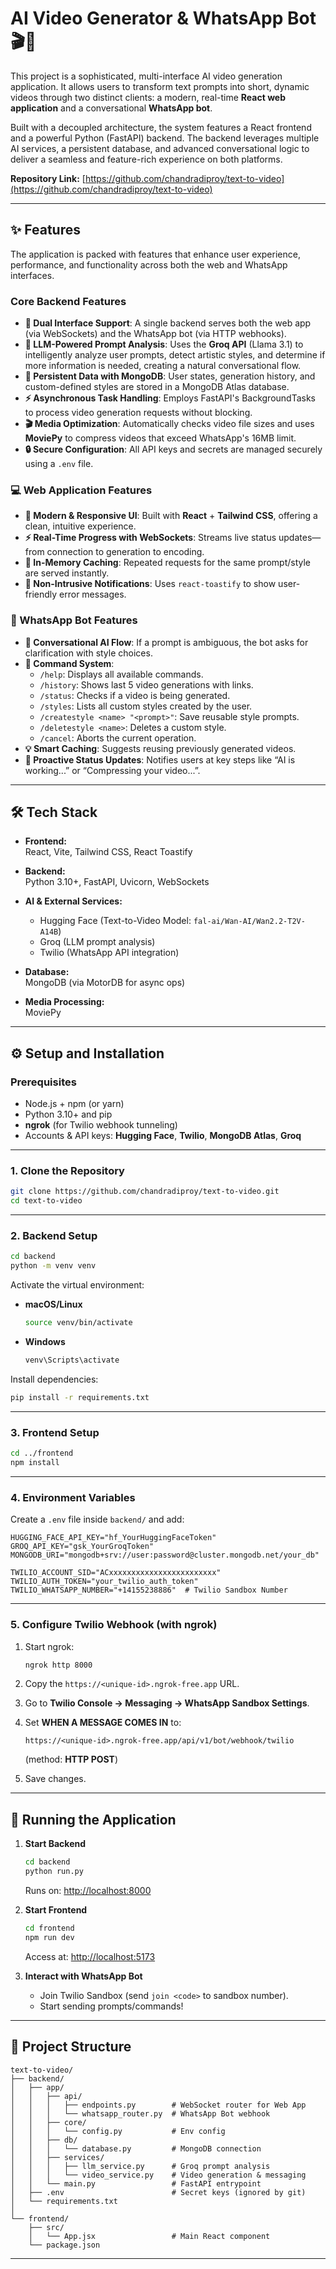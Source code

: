 
# **AI Video Generator & WhatsApp Bot 🎬🤖**

This project is a sophisticated, multi-interface AI video generation application. It allows users to transform text prompts into short, dynamic videos through two distinct clients: a modern, real-time **React web application** and a conversational **WhatsApp bot**.

Built with a decoupled architecture, the system features a React frontend and a powerful Python (FastAPI) backend. The backend leverages multiple AI services, a persistent database, and advanced conversational logic to deliver a seamless and feature-rich experience on both platforms.

**Repository Link:** [https://github.com/chandradiproy/text-to-video](https://github.com/chandradiproy/text-to-video)

---

## **✨ Features**

The application is packed with features that enhance user experience, performance, and functionality across both the web and WhatsApp interfaces.

### **Core Backend Features**

- **🤖 Dual Interface Support**: A single backend serves both the web app (via WebSockets) and the WhatsApp bot (via HTTP webhooks).  
- **🧠 LLM-Powered Prompt Analysis**: Uses the **Groq API** (Llama 3.1) to intelligently analyze user prompts, detect artistic styles, and determine if more information is needed, creating a natural conversational flow.  
- **💾 Persistent Data with MongoDB**: User states, generation history, and custom-defined styles are stored in a MongoDB Atlas database.  
- **⚡ Asynchronous Task Handling**: Employs FastAPI's BackgroundTasks to process video generation requests without blocking.  
- **🎬 Media Optimization**: Automatically checks video file sizes and uses **MoviePy** to compress videos that exceed WhatsApp's 16MB limit.  
- **🔒 Secure Configuration**: All API keys and secrets are managed securely using a `.env` file.

### **💻 Web Application Features**

- **🎨 Modern & Responsive UI**: Built with **React** + **Tailwind CSS**, offering a clean, intuitive experience.  
- **⚡ Real-Time Progress with WebSockets**: Streams live status updates—from connection to generation to encoding.  
- **🚀 In-Memory Caching**: Repeated requests for the same prompt/style are served instantly.  
- **🔔 Non-Intrusive Notifications**: Uses `react-toastify` to show user-friendly error messages.

### **📱 WhatsApp Bot Features**

- **💬 Conversational AI Flow**: If a prompt is ambiguous, the bot asks for clarification with style choices.  
- **📜 Command System**:  
  - `/help`: Displays all available commands.  
  - `/history`: Shows last 5 video generations with links.  
  - `/status`: Checks if a video is being generated.  
  - `/styles`: Lists all custom styles created by the user.  
  - `/createstyle <name> "<prompt>"`: Save reusable style prompts.  
  - `/deletestyle <name>`: Deletes a custom style.  
  - `/cancel`: Aborts the current operation.  
- **💡 Smart Caching**: Suggests reusing previously generated videos.  
- **🔄 Proactive Status Updates**: Notifies users at key steps like “AI is working...” or “Compressing your video...”.

---

## **🛠️ Tech Stack**

- **Frontend:**  
  React, Vite, Tailwind CSS, React Toastify  

- **Backend:**  
  Python 3.10+, FastAPI, Uvicorn, WebSockets  

- **AI & External Services:**  
  - Hugging Face (Text-to-Video Model: `fal-ai/Wan-AI/Wan2.2-T2V-A14B`)  
  - Groq (LLM prompt analysis)  
  - Twilio (WhatsApp API integration)  

- **Database:**  
  MongoDB (via MotorDB for async ops)  

- **Media Processing:**  
  MoviePy  

---

## **⚙️ Setup and Installation**

### **Prerequisites**

- Node.js + npm (or yarn)  
- Python 3.10+ and pip  
- **ngrok** (for Twilio webhook tunneling)  
- Accounts & API keys: **Hugging Face**, **Twilio**, **MongoDB Atlas**, **Groq**

---

### **1. Clone the Repository**

```bash
git clone https://github.com/chandradiproy/text-to-video.git
cd text-to-video
````

---

### **2. Backend Setup**

```bash
cd backend
python -m venv venv
```

Activate the virtual environment:

* **macOS/Linux**

  ```bash
  source venv/bin/activate
  ```

* **Windows**

  ```powershell
  venv\Scripts\activate
  ```

Install dependencies:

```bash
pip install -r requirements.txt
```

---

### **3. Frontend Setup**

```bash
cd ../frontend
npm install
```

---

### **4. Environment Variables**

Create a `.env` file inside `backend/` and add:

```env
HUGGING_FACE_API_KEY="hf_YourHuggingFaceToken"
GROQ_API_KEY="gsk_YourGroqToken"
MONGODB_URI="mongodb+srv://user:password@cluster.mongodb.net/your_db"

TWILIO_ACCOUNT_SID="ACxxxxxxxxxxxxxxxxxxxxxxxx"
TWILIO_AUTH_TOKEN="your_twilio_auth_token"
TWILIO_WHATSAPP_NUMBER="+14155238886"  # Twilio Sandbox Number
```

---

### **5. Configure Twilio Webhook (with ngrok)**

1. Start ngrok:

   ```bash
   ngrok http 8000
   ```

2. Copy the `https://<unique-id>.ngrok-free.app` URL.

3. Go to **Twilio Console → Messaging → WhatsApp Sandbox Settings**.

4. Set **WHEN A MESSAGE COMES IN** to:

   ```
   https://<unique-id>.ngrok-free.app/api/v1/bot/webhook/twilio
   ```

   (method: **HTTP POST**)

5. Save changes.

---

## **🚀 Running the Application**

1. **Start Backend**

   ```bash
   cd backend
   python run.py
   ```

   Runs on: [http://localhost:8000](http://localhost:8000)

2. **Start Frontend**

   ```bash
   cd frontend
   npm run dev
   ```

   Access at: [http://localhost:5173](http://localhost:5173)

3. **Interact with WhatsApp Bot**

   * Join Twilio Sandbox (send `join <code>` to sandbox number).
   * Start sending prompts/commands!

---

## **📂 Project Structure**

```
text-to-video/
├── backend/
│   ├── app/
│   │   ├── api/
│   │   │   ├── endpoints.py        # WebSocket router for Web App
│   │   │   └── whatsapp_router.py  # WhatsApp Bot webhook
│   │   ├── core/
│   │   │   └── config.py           # Env config
│   │   ├── db/
│   │   │   └── database.py         # MongoDB connection
│   │   ├── services/
│   │   │   ├── llm_service.py      # Groq prompt analysis
│   │   │   └── video_service.py    # Video generation & messaging
│   │   └── main.py                 # FastAPI entrypoint
│   ├── .env                        # Secret keys (ignored by git)
│   └── requirements.txt
│
└── frontend/
    ├── src/
    │   └── App.jsx                 # Main React component
    └── package.json
```

---

